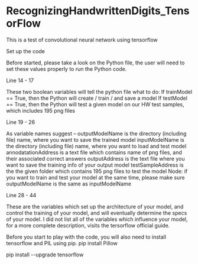 # RecognizingHandwrittenDigits_TensorFlow
This is a test of convolutional neural network using tensorflow

Set up the code

Before started, please take a look on the Python file, the user will need to set these values properly to run the Python code.

Line 14 - 17

These two boolean variables will tell the python file what to do:
If trainModel == True, then the Python will create / train / and save a model
If testModel == True, then the Python will test a given model on our HW test samples, which includes 195 png files


Line 19 - 26

As variable names suggest –
outputModelName is the directory (including file) name, where you want to save the trained model
inputModelName is the directory (including file) name, where you want to load and test model
annodatationAddress is a text file which contains name of png files, and their associated correct answers
outputAddress is the text file where you want to save the training info of your output model
testSampleAddress is the the given folder which contains 195 png files to test the model
Node: if you want to train and test your model at the same time, please make sure outputModelName is the same as inputModelName


Line 28 - 44

These are the variables which set up the architecture of your model, and control the training of your model, and will eventually determine the specs of your model.
I did not list all of the variables which influence your model, for a more complete description, visits the tersorflow official guide.


Before you start to play with the code, you will also need to install tensorflow and PIL using pip.
pip install Pillow

pip install --upgrade tensorflow









